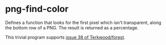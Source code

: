 # png-find-color

Defines a function that looks for the first pixel which
isn't transparent, along the bottom row of a PNG.  The
result is returned as a percentage.

This trivial program supports [issue 38 of Terkwood/forest](https://github.com/Terkwood/forest/issues/38).
